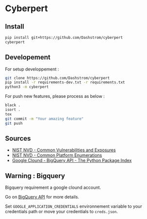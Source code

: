 # Cyberpert

## Install

```sh
pip install git+https://github.com/Dashstrom/cyberpert
cyberpert
```

## Developement

For setup developpement :

```sh
git clone https://github.com/Dashstrom/cyberpert
pip install -r requirements-dev.txt -r requirements.txt
python3 -m cyberpert
```

For push new features, please process as below :

```sh
black .
isort .
tox
git commit -m "Your amazing feature"
git push
```

## Sources

- [NIST NVD - Common Vulnerabilities and Exposures](https://nvd.nist.gov/vuln/data-feeds#JSON_FEED)
- [NIST NVD - Common Platform Enumerations](https://nvd.nist.gov/feeds/xml/cpe/dictionary/official-cpe-dictionary_v2.3.xml.zip)
- [Google Clound - BigQuery API - The Python Package Index](https://packaging.python.org/en/latest/guides/analyzing-pypi-package-downloads/)

## Warning : Bigquery

Bigquery requirement a google clound account.

Go on [BigQuery API](https://console.cloud.google.com/apis/library/bigquery.googleapis.com) for more details.

Set `GOOGLE_APPLICATION_CREDENTIALS` environnement variable to your credentials path or move your credentials to `creds.json`.
